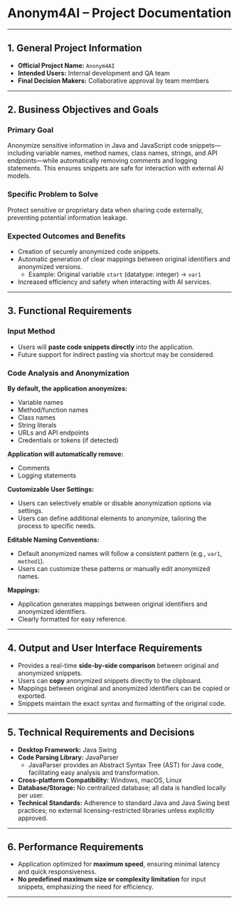 # Anonym4AI – Project Documentation

---

## 1. General Project Information

- **Official Project Name:** `Anonym4AI`
- **Intended Users:** Internal development and QA team
- **Final Decision Makers:** Collaborative approval by team members

---

## 2. Business Objectives and Goals

### Primary Goal

Anonymize sensitive information in Java and JavaScript code snippets—including variable names, method names, class names, strings, and API endpoints—while automatically removing comments and logging statements. This ensures snippets are safe for interaction with external AI models.

### Specific Problem to Solve

Protect sensitive or proprietary data when sharing code externally, preventing potential information leakage.

### Expected Outcomes and Benefits

- Creation of securely anonymized code snippets.
- Automatic generation of clear mappings between original identifiers and anonymized versions.
  - Example: Original variable `start` (datatype: integer) → `var1`
- Increased efficiency and safety when interacting with AI services.

---

## 3. Functional Requirements

### Input Method

- Users will **paste code snippets directly** into the application.
- Future support for indirect pasting via shortcut may be considered.

### Code Analysis and Anonymization

**By default, the application anonymizes:**
- Variable names
- Method/function names
- Class names
- String literals
- URLs and API endpoints
- Credentials or tokens (if detected)

**Application will automatically remove:**
- Comments
- Logging statements

**Customizable User Settings:**
- Users can selectively enable or disable anonymization options via settings.
- Users can define additional elements to anonymize, tailoring the process to specific needs.

**Editable Naming Conventions:**
- Default anonymized names will follow a consistent pattern (e.g., `var1`, `method1`).
- Users can customize these patterns or manually edit anonymized names.

**Mappings:**
- Application generates mappings between original identifiers and anonymized identifiers.
- Clearly formatted for easy reference.

---

## 4. Output and User Interface Requirements

- Provides a real-time **side-by-side comparison** between original and anonymized snippets.
- Users can **copy** anonymized snippets directly to the clipboard.
- Mappings between original and anonymized identifiers can be copied or exported.
- Snippets maintain the exact syntax and formatting of the original code.

---

## 5. Technical Requirements and Decisions

- **Desktop Framework:** Java Swing
- **Code Parsing Library:** JavaParser
  - JavaParser provides an Abstract Syntax Tree (AST) for Java code, facilitating easy analysis and transformation.
- **Cross-platform Compatibility:** Windows, macOS, Linux
- **Database/Storage:** No centralized database; all data is handled locally per user.
- **Technical Standards:** Adherence to standard Java and Java Swing best practices; no external licensing-restricted libraries unless explicitly approved.

---

## 6. Performance Requirements

- Application optimized for **maximum speed**, ensuring minimal latency and quick responsiveness.
- **No predefined maximum size or complexity limitation** for input snippets, emphasizing the need for efficiency.

---

